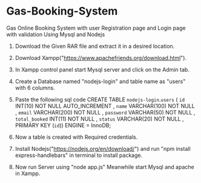 # Gas-Booking-System
Gas Online Booking System with user Registration page and Login page with validation Using Mysql and Nodejs

1) Download the Given RAR file and extract it in a desired location.

2) Download Xampp("https://www.apachefriends.org/download.html").

3) In Xampp control panel start Mysql server and click on the Admin tab.

4) Create a Database named "nodejs-login" and table name as "users" with 6 columns.

5) Paste the following sql code 
    CREATE TABLE `nodejs-login`.`users` ( `id` INT(10) NOT NULL AUTO_INCREMENT , `name` VARCHAR(100) NOT NULL , `email` VARCHAR(200) NOT NULL , `password` VARCHAR(50) NOT NULL , `total_booked` INT(11) NOT NULL , `status` VARCHAR(20) NOT NULL , PRIMARY KEY (`id`)) ENGINE = InnoDB;
    
6) Now a table is created with Required credentials.

7) Install Nodejs("https://nodejs.org/en/download/") and run "npm install express-handlebars" in terminal to install package.

8) Now run Server using "node app.js" Meanwhile start Mysql and apache in Xampp.

